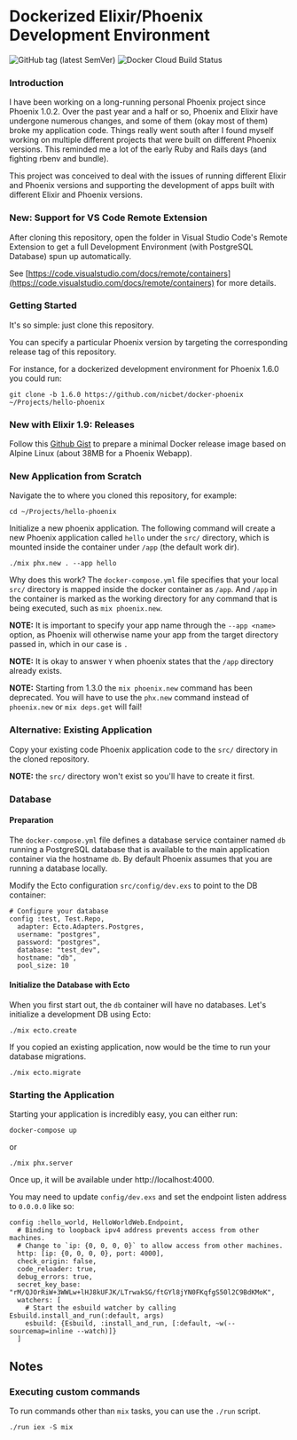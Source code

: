 # Dockerized Elixir/Phoenix Development Environment

![GitHub tag (latest SemVer)](https://img.shields.io/github/v/tag/nicbet/docker-phoenix)
![Docker Cloud Build Status](https://img.shields.io/docker/cloud/build/nicbet/phoenix)

### Introduction

I have been working on a long-running personal Phoenix project since Phoenix 1.0.2.
Over the past year and a half or so, Phoenix and Elixir have undergone numerous changes,
and some of them (okay most of them) broke my application code. Things really went south
after I found myself working on multiple different projects that were built on different
Phoenix versions. This reminded me a lot of the early Ruby and Rails days (and fighting
rbenv and bundle).

This project was conceived to deal with the issues of running different Elixir and Phoenix
versions and supporting the development of apps built with different Elixir and Phoenix versions.

### New: Support for VS Code Remote Extension

After cloning this repository, open the folder in Visual Studio Code's Remote Extension to get a
full Development Environment (with PostgreSQL Database) spun up automatically.

See [https://code.visualstudio.com/docs/remote/containers](https://code.visualstudio.com/docs/remote/containers)
for more details.

### Getting Started

It's so simple: just clone this repository.

You can specify a particular Phoenix version by targeting the corresponding release tag of this repository.

For instance, for a dockerized development environment for Phoenix 1.6.0 you could run:

```
git clone -b 1.6.0 https://github.com/nicbet/docker-phoenix ~/Projects/hello-phoenix
```

### New with Elixir 1.9: Releases

Follow this [Github Gist](https://gist.github.com/nicbet/102f16359828405ce34ca083976986e1)
to prepare a minimal Docker release image based on Alpine Linux (about 38MB for a Phoenix Webapp).

### New Application from Scratch

Navigate the to where you cloned this repository, for example:

```
cd ~/Projects/hello-phoenix
```

Initialize a new phoenix application. The following command will create a new Phoenix application called `hello` under the `src/` directory, which is mounted inside the container under `/app` (the default work dir).

```
./mix phx.new . --app hello
```

Why does this work? The `docker-compose.yml` file specifies that your local `src/` directory is mapped inside the docker container as `/app`. And `/app` in the container is marked as the working directory for any command that is being executed, such as `mix phoenix.new`.

**NOTE:** It is important to specify your app name through the `--app <name>` option, as Phoenix will otherwise name your app from the target directory passed in, which in our case is `.`

**NOTE:** It is okay to answer `Y` when phoenix states that the `/app` directory already exists.

**NOTE:** Starting from 1.3.0 the `mix phoenix.new` command has been deprecated. You will have to use the `phx.new` command instead of `phoenix.new` or `mix deps.get` will fail!

### Alternative: Existing Application

Copy your existing code Phoenix application code to the `src/` directory in the cloned repository.

**NOTE:** the `src/` directory won't exist so you'll have to create it first.

### Database

#### Preparation

The `docker-compose.yml` file defines a database service container named `db` running a PostgreSQL database that is available to the main application container via the hostname `db`. By default Phoenix assumes that you are running a database locally.

Modify the Ecto configuration `src/config/dev.exs` to point to the DB container:

```
# Configure your database
config :test, Test.Repo,
  adapter: Ecto.Adapters.Postgres,
  username: "postgres",
  password: "postgres",
  database: "test_dev",
  hostname: "db",
  pool_size: 10
```

#### Initialize the Database with Ecto

When you first start out, the `db` container will have no databases. Let's initialize a development DB using Ecto:

```
./mix ecto.create
```

If you copied an existing application, now would be the time to run your database migrations.

```
./mix ecto.migrate
```

### Starting the Application

Starting your application is incredibly easy, you can either run:

```
docker-compose up
```

or

```
./mix phx.server
```

Once up, it will be available under http://localhost:4000.

You may need to update `config/dev.exs` and set the endpoint listen address to `0.0.0.0` like so:

```
config :hello_world, HelloWorldWeb.Endpoint,
  # Binding to loopback ipv4 address prevents access from other machines.
  # Change to `ip: {0, 0, 0, 0}` to allow access from other machines.
  http: [ip: {0, 0, 0, 0}, port: 4000],
  check_origin: false,
  code_reloader: true,
  debug_errors: true,
  secret_key_base: "rM/QJOrRiW+3WWLw+lHJ8kUFJK/LTrwakSG/ftGYl8jYN0FKqfgS50l2C9BdKMoK",
  watchers: [
    # Start the esbuild watcher by calling Esbuild.install_and_run(:default, args)
    esbuild: {Esbuild, :install_and_run, [:default, ~w(--sourcemap=inline --watch)]}
  ]
```

## Notes

### Executing custom commands

To run commands other than `mix` tasks, you can use the `./run` script.

```
./run iex -S mix
```
